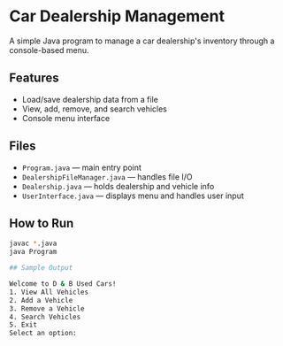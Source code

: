 # Car Dealership Management

A simple Java program to manage a car dealership's inventory through a console-based menu.

## Features

- Load/save dealership data from a file
- View, add, remove, and search vehicles
- Console menu interface

## Files

- `Program.java` — main entry point  
- `DealershipFileManager.java` — handles file I/O  
- `Dealership.java` — holds dealership and vehicle info  
- `UserInterface.java` — displays menu and handles user input

## How to Run

```bash
javac *.java
java Program

## Sample Output

Welcome to D & B Used Cars!
1. View All Vehicles
2. Add a Vehicle
3. Remove a Vehicle
4. Search Vehicles
5. Exit
Select an option:
